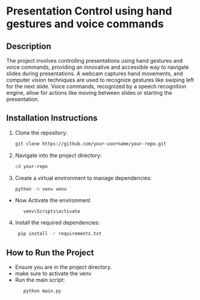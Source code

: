# Presentation Control using hand gestures and voice commands


## Description
The project involves controlling presentations using hand gestures and voice commands, providing an innovative and accessible way to navigate slides during presentations. A webcam captures hand movements, and computer vision techniques are used to recognize gestures like swiping left for the next slide. Voice commands, recognized by a speech recognition engine, allow for actions like moving between slides or starting the presentation.

## Installation Instructions

1. Clone the repository:
   ```bash
   git clone https://github.com/your-username/your-repo.git

2. Navigate into the project directory:
   ```bash
   cd your-repo
3. Create a virtual environment to manage dependencies:
   ```bash
   python -m venv venv
  - Now Activate the environment
    ```base
       venv\Scripts\activate

4. Install the required dependencies:
   ```bash
    pip install -r requirements.txt

## How to Run the Project
- Ensure you are in the project directory.
- make sure to activate the venv
- Run the main script:
  ```bash
     python main.py
